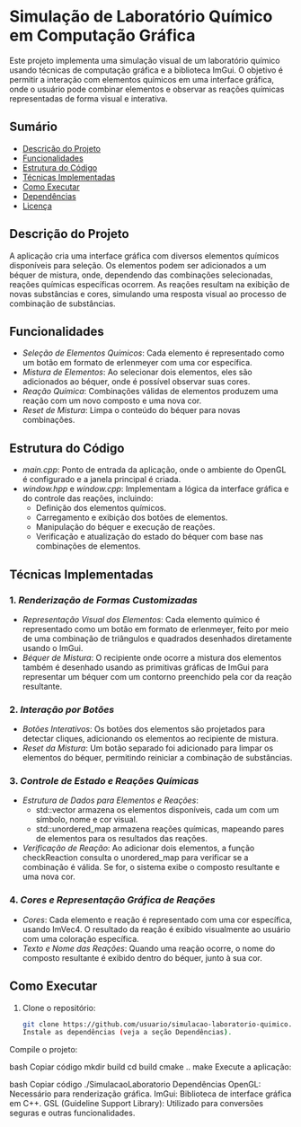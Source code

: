# Simulação de Laboratório Químico em Computação Gráfica

Este projeto implementa uma simulação visual de um laboratório químico usando técnicas de computação gráfica e a biblioteca ImGui. O objetivo é permitir a interação com elementos químicos em uma interface gráfica, onde o usuário pode combinar elementos e observar as reações químicas representadas de forma visual e interativa.

## Sumário

- [Descrição do Projeto](#descrição-do-projeto)
- [Funcionalidades](#funcionalidades)
- [Estrutura do Código](#estrutura-do-código)
- [Técnicas Implementadas](#técnicas-implementadas)
- [Como Executar](#como-executar)
- [Dependências](#dependências)
- [Licença](#licença)

## Descrição do Projeto

A aplicação cria uma interface gráfica com diversos elementos químicos disponíveis para seleção. Os elementos podem ser adicionados a um béquer de mistura, onde, dependendo das combinações selecionadas, reações químicas específicas ocorrem. As reações resultam na exibição de novas substâncias e cores, simulando uma resposta visual ao processo de combinação de substâncias.

## Funcionalidades

- _Seleção de Elementos Químicos_: Cada elemento é representado como um botão em formato de erlenmeyer com uma cor específica.
- _Mistura de Elementos_: Ao selecionar dois elementos, eles são adicionados ao béquer, onde é possível observar suas cores.
- _Reação Química_: Combinações válidas de elementos produzem uma reação com um novo composto e uma nova cor.
- _Reset de Mistura_: Limpa o conteúdo do béquer para novas combinações.

## Estrutura do Código

- _main.cpp_: Ponto de entrada da aplicação, onde o ambiente do OpenGL é configurado e a janela principal é criada.
- _window.hpp_ e _window.cpp_: Implementam a lógica da interface gráfica e do controle das reações, incluindo:
  - Definição dos elementos químicos.
  - Carregamento e exibição dos botões de elementos.
  - Manipulação do béquer e execução de reações.
  - Verificação e atualização do estado do béquer com base nas combinações de elementos.

## Técnicas Implementadas

### 1. _Renderização de Formas Customizadas_

- _Representação Visual dos Elementos_: Cada elemento químico é representado como um botão em formato de erlenmeyer, feito por meio de uma combinação de triângulos e quadrados desenhados diretamente usando o ImGui.
- _Béquer de Mistura_: O recipiente onde ocorre a mistura dos elementos também é desenhado usando as primitivas gráficas de ImGui para representar um béquer com um contorno preenchido pela cor da reação resultante.

### 2. _Interação por Botões_

- _Botões Interativos_: Os botões dos elementos são projetados para detectar cliques, adicionando os elementos ao recipiente de mistura.
- _Reset da Mistura_: Um botão separado foi adicionado para limpar os elementos do béquer, permitindo reiniciar a combinação de substâncias.

### 3. _Controle de Estado e Reações Químicas_

- _Estrutura de Dados para Elementos e Reações_:
  - std::vector armazena os elementos disponíveis, cada um com um símbolo, nome e cor visual.
  - std::unordered_map armazena reações químicas, mapeando pares de elementos para os resultados das reações.
- _Verificação de Reação_: Ao adicionar dois elementos, a função checkReaction consulta o unordered_map para verificar se a combinação é válida. Se for, o sistema exibe o composto resultante e uma nova cor.

### 4. _Cores e Representação Gráfica de Reações_

- _Cores_: Cada elemento e reação é representado com uma cor específica, usando ImVec4. O resultado da reação é exibido visualmente ao usuário com uma coloração específica.
- _Texto e Nome das Reações_: Quando uma reação ocorre, o nome do composto resultante é exibido dentro do béquer, junto à sua cor.

## Como Executar

1. Clone o repositório:
   ```bash
   git clone https://github.com/usuario/simulacao-laboratorio-quimico.git
   Instale as dependências (veja a seção Dependências).
   ```

Compile o projeto:

bash
Copiar código
mkdir build
cd build
cmake ..
make
Execute a aplicação:

bash
Copiar código
./SimulacaoLaboratorio
Dependências
OpenGL: Necessário para renderização gráfica.
ImGui: Biblioteca de interface gráfica em C++.
GSL (Guideline Support Library): Utilizado para conversões seguras e outras funcionalidades.
